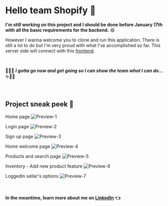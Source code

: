 # Hello team Shopify :wave:

__I'm still working on this project and I should be done before January 17th with all the basic requirements for the backend.__ :smile:

However I wanna welcome you to clone and run this application. There is still a lot to do but I'm very proud with what I've accomplished so far. 
This server side will connect with this [frontend](https://github.com/mrdbrg/Shopify-frontend).

<br />

:running_man::dash: ___I gotta go now and get going so I can show the team what I can do...___ :coffee::technologist:

<br />

## Project sneak peek :eyes:

Home page
![Preview-1](https://res.cloudinary.com/dloh9txdc/image/upload/v1610680028/General%20Projects/Screen_Shot_2021-01-14_at_10.01.25_PM_zuydvb.png)

Login page
![Preview-2](https://res.cloudinary.com/dloh9txdc/image/upload/v1610680028/General%20Projects/Screen_Shot_2021-01-14_at_10.02.20_PM_wke99n.png)

Sign up page
![Preview-3](https://res.cloudinary.com/dloh9txdc/image/upload/v1610680029/General%20Projects/Screen_Shot_2021-01-14_at_10.02.31_PM_wnjh7g.png)

Home welcome page
![Preview-4](https://res.cloudinary.com/dloh9txdc/image/upload/v1610680027/General%20Projects/Screen_Shot_2021-01-14_at_10.02.46_PM_s5omp8.png)

Products and search page
![Preview-5](https://res.cloudinary.com/dloh9txdc/image/upload/v1610680028/General%20Projects/Screen_Shot_2021-01-14_at_10.02.59_PM_vqa1he.png)

Inventory - Add new product feature
![Preview-6](https://res.cloudinary.com/dloh9txdc/image/upload/v1610680028/General%20Projects/Screen_Shot_2021-01-14_at_10.03.10_PM_hxncjm.png)

Loggedin seller's options
![Preview-7](https://res.cloudinary.com/dloh9txdc/image/upload/v1610680029/General%20Projects/Screen_Shot_2021-01-14_at_10.03.21_PM_tguweb.png)

<br />

#### In the meantime, learn more about me on [LinkedIn](https://www.linkedin.com/in/marlon-braga/) :point_left:
